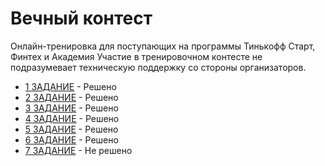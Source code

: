 # Вечный контест
Онлайн-тренировка для поступающих на программы Тинькофф Старт, Финтех и Академия
Участие в тренировочном контесте не подразумевает техническую поддержку со стороны организаторов.

- [1 ЗАДАНИЕ](../main/src/Task_01) - Решено
- [2 ЗАДАНИЕ](../main/src/Task_02) - Решено
- [3 ЗАДАНИЕ](../main/src/Task_03) - Решено
- [4 ЗАДАНИЕ](../main/src/Task_04) - Решено
- [5 ЗАДАНИЕ](../main/src/Task_05) - Решено
- [6 ЗАДАНИЕ](../main/src/Task_06) - Решено
- [7 ЗАДАНИЕ](../main/src/Task_07) - Не решено
